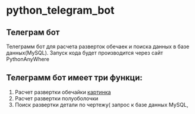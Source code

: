 # python_telegram_bot
## Телеграм бот
Телеграмм бот для расчета разверток обечаек и поиска данных в базе данных(MySQL). 
Запуск кода будет производится через сайт PythonAnyWhere
## Телеграмм бот имеет три функци:
1. Расчет развертки обечайки 
[картинка](/python_telegram_bot/обечайка.png)
2. Расчет развертки полуоболочки
3. Поиск развертки детали по чертежу( запрос к базе данных MySQL, 
